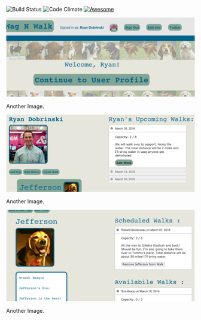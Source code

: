 ![Build Status](https://codeship.com/projects/80eadf50-9b6a-0133-a265-7a41677d4861/status?branch=master)
![Code Climate](https://codeclimate.com/github/rdobrins/wag-n-walk.png)
[![Awesome](https://cdn.rawgit.com/sindresorhus/awesome/d7305f38d29fed78fa85652e3a63e154dd8e8829/media/badge.svg)](https://github.com/sindresorhus/awesome)

![pic_uno](/vendor/assets/images/sitepic1.png)

Another Image.

![pic_dos](/vendor/assets/images/sitepic2.png)

Another Image.

![pic_tres](/vendor/assets/images/sitepic3.png)

Another Image.
